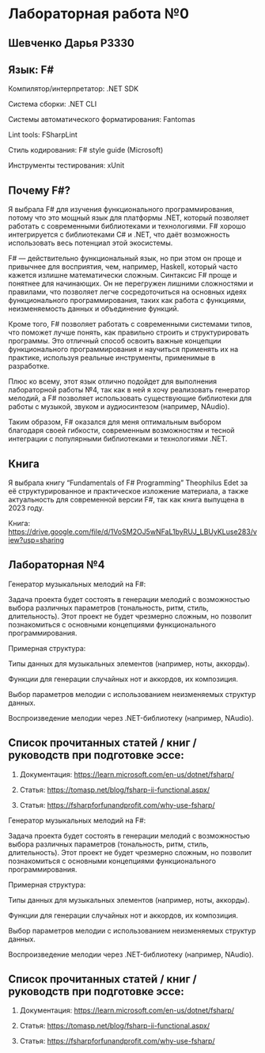# Лабораторная работа №0
## Шевченко Дарья P3330

## Язык: F#

Компилятор/интерпретатор: .NET SDK

Система сборки: .NET CLI

Системы автоматического форматирования: Fantomas

Lint tools: FSharpLint

Стиль кодирования: F# style guide (Microsoft)

Инструменты тестирования: xUnit

## Почему F#?
Я выбрала F# для изучения функционального программирования, потому что это мощный язык для платформы .NET, который позволяет работать с современными библиотеками и технологиями. F# хорошо интегрируется с библиотеками C# и .NET, что даёт возможность использовать весь потенциал этой экосистемы.

F# — действительно функциональный язык, но при этом он проще и привычнее для восприятия, чем, например, Haskell, который часто кажется излишне математически сложным. Синтаксис F# проще и понятнее для начинающих. Он не перегружен лишними сложностями и правилами, что позволяет легче сосредоточиться на основных идеях функционального программирования, таких как работа с функциями, неизменяемость данных и объединение функций.

Кроме того, F# позволяет работать с современными системами типов, что поможет лучше понять, как правильно строить и структурировать программы. Это отличный способ освоить важные концепции функционального программирования и научиться применять их на практике, используя реальные инструменты, применимые в разработке.

Плюс ко всему, этот язык отлично подойдет для выполнения лабораторной работы №4, так как в ней я хочу реализовать генератор мелодий, а F# позволяет использовать существующие библиотеки для работы с музыкой, звуком и аудиосинтезом (например, NAudio).

Таким образом, F# оказался для меня оптимальным выбором благодаря своей гибкости, современным возможностям и тесной интеграции с популярными библиотеками и технологиями .NET.

## Книга

Я выбрала книгу “Fundamentals of F# Programming” Theophilus Edet за её структурированное и практическое изложение материала, а также актуальность для современной версии F#, так как книга выпущена в 2023 году. 

Книга: https://drive.google.com/file/d/1VoSM2OJ5wNFaL1byRUJ_LBUyKLuse283/view?usp=sharing

## Лабораторная №4

Генератор музыкальных мелодий на F#: 

Задача проекта будет состоять в генерации мелодий с возможностью выбора различных параметров (тональность, ритм, стиль, длительность). Этот проект не будет чрезмерно сложным, но позволит познакомиться с основными концепциями функционального программирования.

Примерная структура:

Типы данных для музыкальных элементов (например, ноты, аккорды).

Функции для генерации случайных нот и аккордов, их композиция.

Выбор параметров мелодии с использованием неизменяемых структур данных.

Воспроизведение мелодии через .NET-библиотеку (например, NAudio).

## Cписок прочитанных статей / книг / руководств при подготовке эссе:

 1) Документация: https://learn.microsoft.com/en-us/dotnet/fsharp/

 2) Статья: https://tomasp.net/blog/fsharp-ii-functional.aspx/

 3) Статья: https://fsharpforfunandprofit.com/why-use-fsharp/

Генератор музыкальных мелодий на F#: 

Задача проекта будет состоять в генерации мелодий с возможностью выбора различных параметров (тональность, ритм, стиль, длительность). Этот проект не будет чрезмерно сложным, но позволит познакомиться с основными концепциями функционального программирования.

Примерная структура:

Типы данных для музыкальных элементов (например, ноты, аккорды).

Функции для генерации случайных нот и аккордов, их композиция.

Выбор параметров мелодии с использованием неизменяемых структур данных.

Воспроизведение мелодии через .NET-библиотеку (например, NAudio).

## Cписок прочитанных статей / книг / руководств при подготовке эссе:

 1) Документация: https://learn.microsoft.com/en-us/dotnet/fsharp/

 2) Статья: https://tomasp.net/blog/fsharp-ii-functional.aspx/

 3) Статья: https://fsharpforfunandprofit.com/why-use-fsharp/
